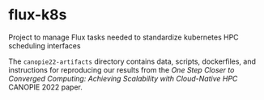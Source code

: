 # flux-k8s
Project to manage Flux tasks needed to standardize kubernetes HPC scheduling interfaces

The `canopie22-artifacts` directory contains data, scripts, dockerfiles, and instructions for reproducing our results from the *One Step Closer to Converged Computing: Achieving Scalability with Cloud-Native HPC* CANOPIE 2022 paper.
